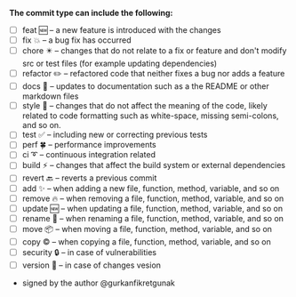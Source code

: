 **The commit type can include the following:**

- [ ] feat 🆕 – a new feature is introduced with the changes
- [ ] fix 💥 – a bug fix has occurred
- [ ] chore ✴️ – changes that do not relate to a fix or feature and don't modify src or test files (for example updating dependencies)
- [ ] refactor ✏️ – refactored code that neither fixes a bug nor adds a feature
- [ ] docs 📄 – updates to documentation such as a the README or other markdown files
- [ ] style 🎨 – changes that do not affect the meaning of the code, likely related to code formatting such as white-space, missing semi-colons, and so on.
- [ ] test ✅ – including new or correcting previous tests
- [ ] perf 🍀 – performance improvements
- [ ] ci ➰ – continuous integration related
- [ ] build ⚡ – changes that affect the build system or external dependencies
- [ ] revert 🔙 – reverts a previous commit
- [ ] add ✨ – when adding a new file, function, method, variable, and so on
- [ ] remove 🔥 – when removing a file, function, method, variable, and so on
- [ ] update 🆕 – when updating a file, function, method, variable, and so on
- [ ] rename 🔁 – when renaming a file, function, method, variable, and so on
- [ ] move  📦 – when moving a file, function, method, variable, and so on
- [ ] copy ©️ – when copying a file, function, method, variable, and so on
- [ ] security 🔒 – in case of vulnerabilities
- [ ] version 🔏 – in case of changes vesion

- signed by the author @gurkanfikretgunak